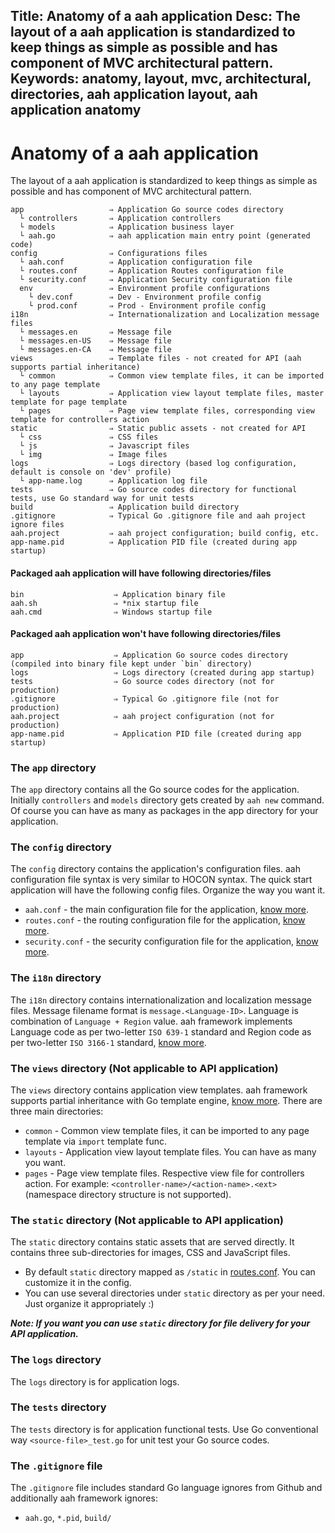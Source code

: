 Title: Anatomy of a aah application
Desc: The layout of a aah application is standardized to keep things as simple as possible and has component of MVC architectural pattern.
Keywords: anatomy, layout, mvc, architectural, directories, aah application layout, aah application anatomy
---
# Anatomy of a aah application

The layout of a aah application is standardized to keep things as simple as possible and has component of MVC architectural pattern.

```
app                   ⇒ Application Go source codes directory
  └ controllers       ⇒ Application controllers
  └ models            ⇒ Application business layer
  └ aah.go            ⇒ aah application main entry point (generated code)
config                ⇒ Configurations files
  └ aah.conf          ⇒ Application configuration file
  └ routes.conf       ⇒ Application Routes configuration file
  └ security.conf     ⇒ Application Security configuration file
  env                 ⇒ Environment profile configurations
    └ dev.conf        ⇒ Dev - Environment profile config
    └ prod.conf       ⇒ Prod - Environment profile config
i18n                  ⇒ Internationalization and Localization message files
  └ messages.en       ⇒ Message file
  └ messages.en-US    ⇒ Message file
  └ messages.en-CA    ⇒ Message file
views                 ⇒ Template files - not created for API (aah supports partial inheritance)
  └ common            ⇒ Common view template files, it can be imported to any page template
  └ layouts           ⇒ Application view layout template files, master template for page template
  └ pages             ⇒ Page view template files, corresponding view template for controllers action
static                ⇒ Static public assets - not created for API
  └ css               ⇒ CSS files
  └ js                ⇒ Javascript files
  └ img               ⇒ Image files
logs                  ⇒ Logs directory (based log configuration, default is console on 'dev' profile)
  └ app-name.log      ⇒ Application log file
tests                 ⇒ Go source codes directory for functional tests, use Go standard way for unit tests
build                 ⇒ Application build directory
.gitignore            ⇒ Typical Go .gitignore file and aah project ignore files
aah.project           ⇒ aah project configuration; build config, etc.
app-name.pid          ⇒ Application PID file (created during app startup)
```

#### Packaged aah application will have following directories/files
```
bin                    ⇒ Application binary file
aah.sh                 ⇒ *nix startup file
aah.cmd                ⇒ Windows startup file
```

#### Packaged aah application won't have following directories/files
```
app                    ⇒ Application Go source codes directory (compiled into binary file kept under `bin` directory)
logs                   ⇒ Logs directory (created during app startup)
tests                  ⇒ Go source codes directory (not for production)
.gitignore             ⇒ Typical Go .gitignore file (not for production)
aah.project            ⇒ aah project configuration (not for production)
app-name.pid           ⇒ Application PID file (created during app startup)
```

### The `app` directory

The `app` directory contains all the Go source codes for the application. Initially `controllers` and `models` directory gets created by `aah new` command. Of course you can have as many as packages in the app directory for your application.

### The `config` directory

The `config` directory contains the application's configuration files. aah configuration file syntax is very similar to HOCON syntax. The quick start application will have the following config files. Organize the way you want it.

  * `aah.conf` - the main configuration file for the application, [know more](app-config.html).
  * `routes.conf` - the routing configuration file for the application, [know more](routes-config.html).
  * `security.conf` - the security configuration file for the application, [know more](security-config.html).

### The `i18n` directory

The `i18n` directory contains internationalization and localization message files. Message filename format is  `message.<Language-ID>`. Language is combination of `Language + Region` value. aah framework implements Language code as per  two-letter `ISO 639-1` standard and Region code as per two-letter `ISO 3166-1` standard, [know more](i18n.html).

### The `views` directory (Not applicable to API application)

The `views` directory contains application view templates. aah framework supports partial inheritance with Go template engine, [know more](views.html). There are three main directories:

  * `common` - Common view template files, it can be imported to any page template via `import` template func.
  * `layouts` - Application view layout template files. You can have as many you want.
  * `pages` - Page view template files. Respective view file for controllers action. For example: `<controller-name>/<action-name>.<ext>` (namespace directory structure is not supported).

### The `static` directory (Not applicable to API application)

The `static` directory contains static assets that are served directly. It contains three sub-directories for images, CSS and JavaScript files.
  * By default `static` directory mapped as `/static` in [routes.conf](routes-config.html). You can customize it in the config.
  * You can use several directories under `static` directory as per your need. Just organize it appropriately :)

***Note: If you want you can use `static` directory for file delivery for your API application.***

### The `logs` directory

The `logs` directory is for application logs.

### The `tests` directory

The `tests` directory is for application functional tests. Use Go conventional way `<source-file>_test.go` for unit test your Go source codes.

### The `.gitignore` file

The `.gitignore` file includes standard Go language ignores from Github and additionally aah framework ignores:

  * `aah.go`, `*.pid`, `build/`
